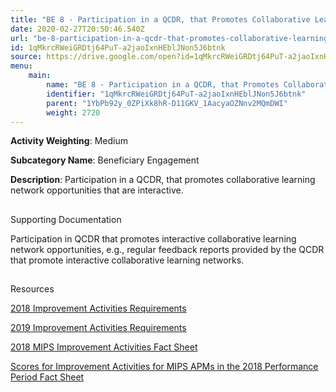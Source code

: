 ```yaml
---
title: "BE 8 - Participation in a QCDR, that Promotes Collaborative Learning Network Opportunities that are Interactive"
date: 2020-02-27T20:50:46.540Z
url: "be-8-participation-in-a-qcdr-that-promotes-collaborative-learning-network-opportunities-that-are-int.md"
id: 1qMkrcRWeiGRDtj64PuT-a2jaoIxnHEblJNon5J6btnk
source: https://drive.google.com/open?id=1qMkrcRWeiGRDtj64PuT-a2jaoIxnHEblJNon5J6btnk
menu:
    main:
        name: "BE 8 - Participation in a QCDR, that Promotes Collaborative Learning Network Opportunities that are Interactive"
        identifier: "1qMkrcRWeiGRDtj64PuT-a2jaoIxnHEblJNon5J6btnk"
        parent: "1YbPb92y_0ZPiXk8hR-D11GKV_1AacyaOZNnv2MQmDWI"
        weight: 2720
---
```









**Activity Weighting**: Medium

**Subcategory Name**: Beneficiary Engagement

**Description**: Participation in a QCDR, that promotes collaborative learning network opportunities that are interactive.







## 

Supporting Documentation

Participation in QCDR that promotes interactive collaborative learning network opportunities, e.g., regular feedback reports provided by the QCDR that promote interactive collaborative learning networks.







## 

Resources

[2018 Improvement Activities Requirements](https://qpp.cms.gov/mips/improvement-activities?py=2018)

[2019 Improvement Activities Requirements](https://qpp.cms.gov/mips/improvement-activities?py=2019)

[2018 MIPS Improvement Activities Fact Sheet](https://qpp.cms.gov/resource/2018%20MIPS%20Improvement%20Activities%20Fact%20Sheet)

[Scores for Improvement Activities for MIPS APMs in the 2018 Performance Period Fact Sheet](https://qpp.cms.gov/resource/2018%20MIPS%20APMs%20improvement%20Activities%20scores%20fact%20sheet)

